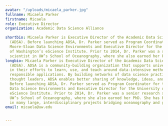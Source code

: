 ```yaml
---
avatar: "/uploads/micaela_parker.jpg"
fullname: Micaela Parker
firstname: Micaela
role: Executive Director
organization: Academic Data Science Alliance

shortbio: Micaela Parker is Executive Director of the Academic Data Science Alliance
  (ADSA). Before launching ADSA, Dr. Parker served as Program Coordinator for the
  Moore-Sloan Data Science Environments and Executive Director for the University
  of Washington’s eScience Institute. Prior to 2014, Dr. Parker was a senior research
  scientist in UW’s School of Oceanography, where she also earned her PhD.
longbio: Micaela Parker is Executive Director of the Academic Data Science Alliance
  (ADSA). ADSA is a community-building organization that supports university researchers
  in their efforts to learn, use, and teach around data-intensive methodologies and
  responsible applications. By building networks of data science practitioners and
  thought leaders, ADSA enables better sharing of knowledge, ideas, and lessons learned.
  Before launching ADSA, Dr. Parker served as Program Coordinator for the Moore-Sloan
  Data Science Environments and Executive Director for the University of Washington’s
  eScience Institute. Prior to 2014, Dr. Parker was a senior research scientist in
  UW’s School of Oceanography, where she also earned her PhD. She has been involved
  in many large, interdisciplinary projects bridging oceanography and genomics.
email: micaela@uw.edu


---
```

